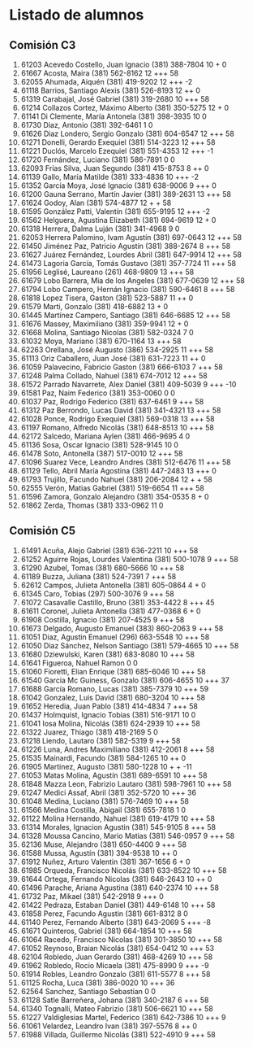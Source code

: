 # Listado de alumnos

## Comisión C3
01.  61203  Acevedo Costello, Juan Ignacio            (381) 388-7804        10 +                 0
02.  61667  Acosta, Maira                             (381) 562-8162        12 +++              58
03.  62055  Ahumada, Aiquén                           (381) 419-9202        12 +++              -2
04.  61118  Barrios, Santiago Alexis                  (381) 526-8193        12 ++                0
05.  61319  Carabajal, José Gabriel                   (381) 319-2680        10 +++              58
06.  61214  Collazos Cortez, Máximo Alberto           (381) 350-5275        12 +                 0
07.  61141  Di Clemente, María Antonela               (381) 398-3935        10                   0
08.  61730  Diaz, Antonio                             (381) 392-6461         1                   0
09.  61626  Diaz Londero, Sergio Gonzalo              (381) 604-6547        12 +++              58
10.  61271  Donelli, Gerardo Exequiel                 (381) 514-3223        12 +++              58
11.  61221  Duclós, Marcelo Ezequiel                  (381) 551-4353        12 +++              -1
12.  61720  Fernández, Luciano                        (381) 586-7891         0                   0
13.  62093  Frías Silva, Juan Segundo                 (381) 415-8753         8 ++                0
14.  61139  Gallo, María Matilde                      (381) 333-4836        10 +++              -2
15.  61352  García Moya, José Ignacio                 (381) 638-9006         9 +++               0
16.  61200  Gauna Serrano, Martín Javier              (381) 389-2631        13 +++              58
17.  61624  Godoy, Alan                               (381) 574-4877        12 + +              58
18.  61595  González Patti, Valentín                  (381) 655-9195        12 +++              -2
19.  61562  Helguera, Agustina Elizabeth              (381) 694-9619        12 +                 0
20.  61318  Herrera, Dalma Luján                      (381) 341-4968         9                   0
21.  62053  Herrera Palomino, Ivam Agustín            (381) 697-0643        12 +++              58
22.  61450  Jiménez Paz, Patricio Agustín             (381) 388-2674         8 +++              58
23.  61627  Juárez Fernández, Lourdes Abril           (381) 647-9914        12 +++              58
24.  61473  Lagoria García, Tomás Gustavo             (381) 357-7724        11 +++              58
25.  61956  Leglisé, Laureano                         (261) 468-9809        13 +++              58
26.  61679  Lobo Barrera, Mia de los Angeles          (381) 677-0639        12 +++              58
27.  61794  Lobo Campero, Hernán Ignacio              (381) 590-6461         8 +++              58
28.  61818  Lopez Tisera, Gaston                      (381) 523-5887        11 ++                0
29.  61579  Marti, Gonzalo                            (381) 418-6882        13 +                 0
30.  61445  Martínez Campero, Santiago                (381) 646-6685        12 +++              58
31.  61676  Massey, Maximiliano                       (381) 359-9941        12  +                0
32.  61668  Molina, Santiago Nicolas                  (381) 582-0324         7                   0
33.  61032  Moya, Mariano                             (381) 670-1164        13 +++              58
34.  62263  Orellana, José Augusto                    (386) 534-2925        11 +++              58
35.  61113  Oriz Caballero, Juan José                 (381) 631-7223        11 ++                0
36.  61059  Palavecino, Fabricio Gaston               (381) 666-6103         7 +++              58
37.  61248  Palma Collado, Nahuel                     (381) 674-7012        12 +++              58
38.  61572  Parrado Navarrete, Alex Daniel            (381) 409-5039         9 +++             -10
39.  61581  Paz, Naim Federico                        (381) 353-0060         0                   0
40.  61037  Paz, Rodrigo Federico                     (381) 637-6461         9 +++              58
41.  61312  Paz Berrondo, Lucas David                 (381) 341-4321        13 +++              58
42.  61028  Ponce, Rodrigo Exequiel                   (381) 569-0318        13 +++              58
43.  61197  Romano, Alfredo Nicolás                   (381) 648-8513        10 +++              58
44.  62172  Salcedo, Mariana Aylen                    (381) 466-9695         4                   0
45.  61136  Sosa, Oscar Ignacio                       (381) 528-9145        10                   0
46.  61478  Soto, Antonella                           (387) 517-0010        12 +++              58
47.  61096  Suarez Vece, Leandro Andres               (381) 512-6476        11 +++              58
48.  61129  Tello, Abril María Agostina               (381) 447-2483        13 +++               0
49.  61793  Trujillo, Facundo Nahuel                  (381) 206-2084        12 + +              58
50.  62555  Verón, Matias Gabriel                     (381) 519-6654        11 +++              58
51.  61596  Zamora, Gonzalo Alejandro                 (381) 354-0535         8 +                 0
52.  61862  Zerda, Thomas                             (381) 333-0962        11                   0

## Comisión C5
01.  61491  Acuña, Alejo Gabriel                      (381) 636-2211        10 +++              58
02.  61252  Aguirre Rojas, Lourdes Valentina          (381) 500-1078         9 +++              58
03.  61290  Azubel, Tomas                             (381) 680-5666        10 +++              58
04.  61189  Buzza, Juliana                            (381) 524-7391         7 +++              58
05.  62612  Campos, Julieta Antonella                 (381) 605-0864         4 +                 0
06.  61345  Caro, Tobias                              (297) 500-3076         9 +++              58
07.  61072  Casavalle Castillo, Bruno                 (381) 353-4422         8 +++              45
08.  61611  Coronel, Julieta Antonella                (381) 477-0368         6 +                 0
09.  61908  Costilla, Ignacio                         (381) 207-4525         9 +++              58
10.  61673  Delgado, Augusto Emanuel                  (383) 860-2063         9 +++              58
11.  61051  Diaz, Agustin Emanuel                     (296) 663-5548        10 +++              58
12.  61050  Diaz Sánchez, Nelson Santiago             (381) 579-4665        10 +++              58
13.  61680  Dziewulski, Karen                         (381) 683-8080        10 +++              58
14.  61641  Figueroa, Nahuel Ramon                                           0                   0
15.  61060  Fioretti, Elian Enrique                   (381) 685-6046        10 +++              58
16.  61540  Garcia Mc Guiness, Gonzalo                (381) 606-4655        10 +++              37
17.  61688  García Romano, Lucas                      (381) 385-7379        10 +++              59
18.  61042  Gonzalez, Luis David                      (381) 680-3204        10 +++              58
19.  61652  Heredia, Juan Pablo                       (381) 414-4834         7 +++              58
20.  61437  Holmquist, Ignacio Tobias                 (381) 516-9171        10                   0
21.  61041  Iosa Molina, Nicolás                      (381) 624-2939        10 +++              58
22.  61322  Juarez, Thiago                            (381) 418-2169         5                   0
23.  61218  Liendo, Lautaro                           (381) 582-5319         9 +++              58
24.  61226  Luna, Andres Maximiliano                  (381) 412-2061         8 +++              58
25.  61535  Mainardi, Facundo                         (381) 584-1265        10 ++                0
26.  61905  Martinez, Augusto                         (381) 580-1228        10 + +             -11
27.  61053  Matas Molina, Agustín                     (381) 689-6591        10 +++              58
28.  61848  Mazza Leon, Fabrizio Lautaro              (381) 598-7961        10 +++              58
29.  61247  Medici Assaf, Abril                       (381) 352-5720        10 +++              36
30.  61048  Medina, Luciano                           (381) 576-7469        10 +++              58
31.  61566  Medina Costilla, Abigail                  (381) 655-7818         1                   0
32.  61122  Molina Hernando, Nahuel                   (381) 619-4179        10 +++              58
33.  61314  Morales, Ignacion Agustin                 (381) 545-9105         8 +++              58
34.  61328  Moussa Cancino, Mario Matias              (381) 546-0957         9 +++              58
35.  62136  Muse, Alejandro                           (381) 650-4400         9 +++              58
36.  61588  Mussa, Agustín                            (381) 394-9538        10 ++                0
37.  61912  Nuñez, Arturo Valentin                    (381) 367-1656         6   +               0
38.  61985  Orqueda, Francisco Nicolás                (381) 633-8522        10 +++              58
39.  61644  Ortega, Fernando Nicolas                  (381) 646-2643        10 ++                0
40.  61496  Parache, Ariana Agustina                  (381) 640-2374        10 +++              58
41.  61732  Paz, Mikael                               (381) 542-2918         9 +++               0
42.  61422  Pedraza, Estaban Daniel                   (381) 449-6148        10 +++              58
43.  61858  Perez, Facundo Agustin                    (381) 661-8312         8                   0
44.  61140  Perez, Fernando Alberto                   (381) 643-2069         5 +++              -8
45.  61671  Quinteros, Gabriel                        (381) 664-1854        10 +++              58
46.  61064  Racedo, Francisco Nicolas                 (381) 301-3850        10 +++              58
47.  61052  Reynoso, Braian Nicolás                   (381) 654-0412        10 +++              53
48.  62104  Robledo, Juan Gerardo                     (381) 468-4269        10 +++              58
49.  61962  Robledo, Rocio Micaela                    (381) 475-8990         9 +++              -9
50.  61914  Robles, Leandro Gonzalo                   (381) 611-5577         8 +++              58
51.  61125  Rocha, Luca                               (381) 386-0020        10 +++              36
52.  62564  Sanchez, Santiago Sebastian                                      0                   0
53.  61128  Satle Barreñera, Johana                   (381) 340-2187         6 +++              58
54.  61340  Tognalli, Mateo Fabrizio                  (381) 506-6621        10 +++              58
55.  61227  Valdiglesias Martel, Federico             (381) 642-7386        10 +++               9
56.  61061  Velardez, Leandro Ivan                    (381) 397-5576         8 ++                0
57.  61988  Villada, Guillermo Nicolás                (381) 522-4910         9 +++              58
